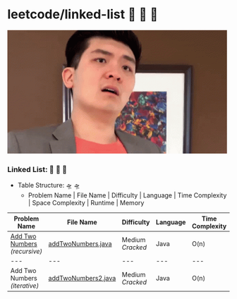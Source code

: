 # leetcode/linked-list :space_invader:	:space_invader:	:space_invader:	
![](https://github.com/guillermobermejo/leetcode/blob/main/f.gif)
### Linked List: :space_invader:	:space_invader:	:space_invader:	
- Table Structure: :flying_saucer: :flying_saucer:
  - Problem Name | File Name | Difficulty | Language | Time Complexity | Space Complexity | Runtime | Memory

|Problem Name|File Name|Difficulty|Language|Time Complexity|Space Complexity|Runtime|Memory|
|---|---|---|---|---|---|---|---|
|[Add Two Numbers](https://leetcode.com/problems/add-two-numbers/)<br/>*(recursive)*|[addTwoNumbers.java](https://github.com/guillermobermejo/leetcode/blob/main/linked-list/addTwoNumbers.java)|Medium<br/>*Cracked*|Java|O(n)|O(n)|1ms<br/>(Beats 100%)|44.2mb<br/>(Beats 32.42%)|
|---|---|---|---|---|---|---|---|
|Add Two Numbers<br/>*(iterative)*|[addTwoNumbers2.java](https://github.com/guillermobermejo/leetcode/blob/main/linked-list/addTwoNumbers2.java)|Medium<br/>*Cracked*|Java|O(n)|O(n)|1ms<br/>(Beats 100%)|44.3mb<br/>(Beats 30.97%)|
